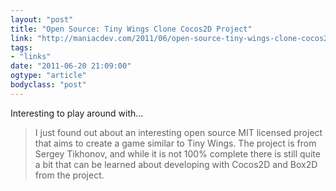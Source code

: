 ```yaml
---
layout: "post"
title: "Open Source: Tiny Wings Clone Cocos2D Project"
link: "http://maniacdev.com/2011/06/open-source-tiny-wings-clone-cocos2d-project/"
tags: 
- "links"
date: "2011-06-20 21:09:00"
ogtype: "article"
bodyclass: "post"
---
```


Interesting to play around with…

> I just found out about an interesting open source MIT licensed project that aims to create a game similar to Tiny Wings. The project is from Sergey Tikhonov, and while it is not 100% complete there is still quite a bit that can be learned about developing with Cocos2D and Box2D from the project.